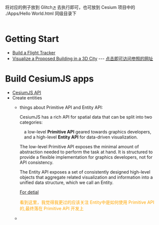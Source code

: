 将对应的例子放到 Glitch<a href="https://glitch.com/edit/#!/daisy-rocky-hip?path=index.html%3A125%3A16" target="_blank">:arrow_upper_right:</a>
去执行即可，也可放到 Cesium 项目中的 ./Apps/Hello World.html 同级目录下<br/>
<br/>

# Getting Start

- [Build a Flight Tracker](demo/BuildAFlightTracker.html)
- [Visualize a Proposed Building in a 3D City](demo/VisualizeProposedBuilding.html) --- [点击即可访问参照的网址](https://cesium.com/learn/cesiumjs-learn/cesiumjs-interactive-building/)

# Build CesiumJS apps

- [CesiumJS API](https://cesium.com/learn/cesiumjs/ref-doc/)
- Create entities
  - things about Primitive API and Entity API:

    CesiumJS has a rich API for spatial data that can be split into two categories:

    &emsp;a low-level **Primitive API** geared towards graphics developers,<br/>
    &emsp;and a high-level **Entity API** for data-driven visualization.

    The low-level Primitive API exposes the minimal amount of abstraction needed to perform the task at hand. It is structured to provide a flexible implementation for graphics developers, not for API consistency.

    The Entity API exposes a set of consistently designed high-level objects that aggregate related visualization and information into a unified data structure, which we call an Entity.

    [For detial](https://cesium.com/learn/cesiumjs-learn/cesiumjs-creating-entities/)

    <font color=orange>看到这里，我觉得我更过的应该关注 Entity中是如何使用 Primitive API 的,最终落在 Primitive API 开发上</font>
  -